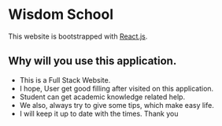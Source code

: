 # Wisdom School

This website is bootstrapped with [React.js](https://github.com/facebook/create-react-app).

## Why will you use this application.

- This is a Full Stack Website.
- I hope, User  get good filling after visited on this application.
- Student can get  academic knowledge related help.
- We also, always try to give some tips, which make easy life.
- I will keep it up to date with the times. Thank you 




